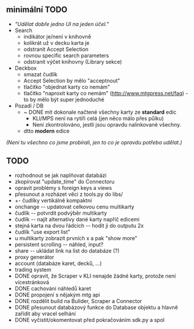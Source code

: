 ## minimální TODO
 * *"Udělat dobře jedno UI na jeden účel."*
 * Search
   * indikátor je/není v knihovně
   * kolikrát už v decku karta je
   * odstranit Accept Selection
   * rovnou specific search parameters
   * odstranit výčet knihovny (Library sekce)
 * Deckbox
   * smazat čudlík
   * Accept Selection by mělo "acceptnout"
   * tlačítko "objednat karty co nemám"
   * tlačítko "naproxit karty co nemám" (http://www.mtgpress.net/faq) - to by mělo být super jednoduché
 * Pozadí / DB
   * ~ DONE mít dokonale načtené všechny karty ze **standard** edic
     * KLI/MPS není na rytíři celá (jen něco málo přes půlku)
     * Není zkontrolováno, jestli jsou opravdu nalinkované všechny.
   * dtto **modern** edice

*(Není tu všechno co jsme probírali, jen to co je opravdu potřeba udělat.)*

## TODO
 * rozhodnout se jak naplňovat databázi
 * zkopírovat "update_time" do Connectoru
 * opravit problémy s foreign keys a views
 * přesunout a rozházet věci z tools.py do libs/
 * +- čudlíky vertikálně kompaktní
 * onchange -- updatovat celkovou cenu multikarty
 * čudlík -- potvrdit podvýběr multikarty
 * čudlík -- najít alternativy dané karty napříč edicemi
 * stejná karta na dvou řádcích -- hodit ji do outputu 2x
 * čudlík "use export list"
 * u multikarty zobrazit prvních x a pak "show more"
 * persistent scrolling -- náhled, input?
 * share -- ukládat link na list do databáze (?)
 * proxy generátor
 * account (databáze karet, decků, ...)
 * trading system
 * DONE opravit, že Scraper v KLI nenajde žádné karty, protože není vícestránková
 * DONE cachování náhledů karet
 * DONE propojení s nějakým mtg api
 * DONE rozdělit build na Bulider, Scraper a Connector
 * DONE přesunout databázový funkce do Database objektu a hlavně zařídit aby vracel selhání
 * DONE vyčistit/okomentovat před pokračováním sdk.py a spol
